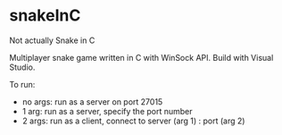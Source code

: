 # snakeInC
Not actually Snake in C

Multiplayer snake game written in C with WinSock API. Build with Visual Studio.

To run:
* no args: run as a server on port 27015
* 1 arg: run as a server, specify the port number
* 2 args: run as a client, connect to server (arg 1) : port (arg 2)
